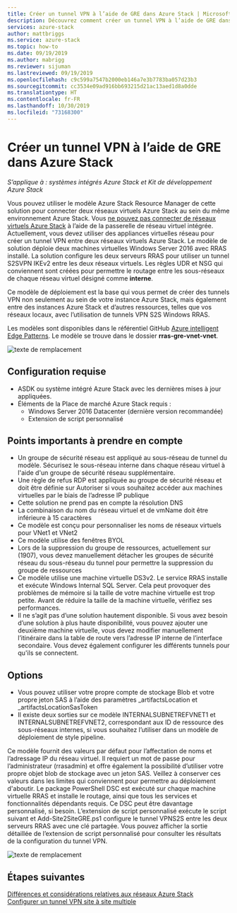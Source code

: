 ```yaml
---
title: Créer un tunnel VPN à l’aide de GRE dans Azure Stack | Microsoft Docs
description: Découvrez comment créer un tunnel VPN à l’aide de GRE dans Azure Stack.
services: azure-stack
author: mattbriggs
ms.service: azure-stack
ms.topic: how-to
ms.date: 09/19/2019
ms.author: mabrigg
ms.reviewer: sijuman
ms.lastreviewed: 09/19/2019
ms.openlocfilehash: c9c599a7547b2000eb146a7e3b7783ba057d23b3
ms.sourcegitcommit: cc3534e09ad916bb693215d21ac13aed1d8a0dde
ms.translationtype: HT
ms.contentlocale: fr-FR
ms.lasthandoff: 10/30/2019
ms.locfileid: "73168300"
---
```

# <a name="how-to-create-a-vpn-tunnel-using-gre-in-azure-stack"></a>Créer un tunnel VPN à l’aide de GRE dans Azure Stack

*S’applique à : systèmes intégrés Azure Stack et Kit de développement Azure Stack*

Vous pouvez utiliser le modèle Azure Stack Resource Manager de cette solution pour connecter deux réseaux virtuels Azure Stack au sein du même environnement Azure Stack. Vous [ne pouvez pas connecter de réseaux virtuels Azure Stack](https://docs.microsoft.com/azure-stack/user/azure-stack-network-differences) à l’aide de la passerelle de réseau virtuel intégrée. Actuellement, vous devez utiliser des appliances virtuelles réseau pour créer un tunnel VPN entre deux réseaux virtuels Azure Stack. Le modèle de solution déploie deux machines virtuelles Windows Server 2016 avec RRAS installé. La solution configure les deux serveurs RRAS pour utiliser un tunnel S2SVPN IKEv2 entre les deux réseaux virtuels. Les règles UDR et NSG qui conviennent sont créées pour permettre le routage entre les sous-réseaux de chaque réseau virtuel désigné comme **interne**. 

Ce modèle de déploiement est la base qui vous permet de créer des tunnels VPN non seulement au sein de votre instance Azure Stack, mais également entre des instances Azure Stack et d’autres ressources, telles que vos réseaux locaux, avec l’utilisation de tunnels VPN S2S Windows RRAS.

Les modèles sont disponibles dans le référentiel GitHub [Azure intelligent Edge Patterns](https://github.com/Azure-Samples/azure-intelligent-edge-patterns). Le modèle se trouve dans le dossier **rras-gre-vnet-vnet**. 

![texte de remplacement](./media/azure-stack-network-howto-vpn-tunnel-gre/overview.png)

## <a name="requirements"></a>Configuration requise

- ASDK ou système intégré Azure Stack avec les dernières mises à jour appliquées. 
- Éléments de la Place de marché Azure Stack requis :
    -  Windows Server 2016 Datacenter (dernière version recommandée)
    -  Extension de script personnalisé

## <a name="things-to-consider"></a>Points importants à prendre en compte

- Un groupe de sécurité réseau est appliqué au sous-réseau de tunnel du modèle. Sécurisez le sous-réseau interne dans chaque réseau virtuel à l'aide d'un groupe de sécurité réseau supplémentaire.
- Une règle de refus RDP est appliquée au groupe de sécurité réseau et doit être définie sur Autoriser si vous souhaitez accéder aux machines virtuelles par le biais de l’adresse IP publique
- Cette solution ne prend pas en compte la résolution DNS
- La combinaison du nom du réseau virtuel et de vmName doit être inférieure à 15 caractères
- Ce modèle est conçu pour personnaliser les noms de réseaux virtuels pour VNet1 et VNet2
- Ce modèle utilise des fenêtres BYOL
- Lors de la suppression du groupe de ressources, actuellement sur (1907), vous devez manuellement détacher les groupes de sécurité réseau du sous-réseau du tunnel pour permettre la suppression du groupe de ressources
- Ce modèle utilise une machine virtuelle DS3v2. Le service RRAS installe et exécute Windows Internal SQL Server. Cela peut provoquer des problèmes de mémoire si la taille de votre machine virtuelle est trop petite. Avant de réduire la taille de la machine virtuelle, vérifiez ses performances.
- Il ne s’agit pas d’une solution hautement disponible. Si vous avez besoin d’une solution à plus haute disponibilité, vous pouvez ajouter une deuxième machine virtuelle, vous devez modifier manuellement l’itinéraire dans la table de route vers l’adresse IP interne de l’interface secondaire. Vous devez également configurer les différents tunnels pour qu'ils se connectent.

## <a name="options"></a>Options

- Vous pouvez utiliser votre propre compte de stockage Blob et votre propre jeton SAS à l’aide des paramètres _artifactsLocation et _artifactsLocationSasToken
- Il existe deux sorties sur ce modèle INTERNALSUBNETREFVNET1 et INTERNALSUBNETREFVNET2, correspondant aux ID de ressource des sous-réseaux internes, si vous souhaitez l’utiliser dans un modèle de déploiement de style pipeline.

Ce modèle fournit des valeurs par défaut pour l’affectation de noms et l’adressage IP du réseau virtuel. Il requiert un mot de passe pour l’administrateur (rrasadmin) et offre également la possibilité d’utiliser votre propre objet blob de stockage avec un jeton SAS. Veillez à conserver ces valeurs dans les limites qui conviennent pour permettre au déploiement d'aboutir. Le package PowerShell DSC est exécuté sur chaque machine virtuelle RRAS et installe le routage, ainsi que tous les services et fonctionnalités dépendants requis. Ce DSC peut être davantage personnalisé, si besoin. L’extension de script personnalisé exécute le script suivant et Add-Site2SiteGRE.ps1 configure le tunnel VPNS2S entre les deux serveurs RRAS avec une clé partagée. Vous pouvez afficher la sortie détaillée de l’extension de script personnalisé pour consulter les résultats de la configuration du tunnel VPN.

![texte de remplacement](./media/azure-stack-network-howto-vpn-tunnel-gre/s2svpntunnel.png)

## <a name="next-steps"></a>Étapes suivantes

[Différences et considérations relatives aux réseaux Azure Stack](azure-stack-network-differences.md)  
[Configurer un tunnel VPN site à site multiple](network-howto-vpn-tunnel.md)